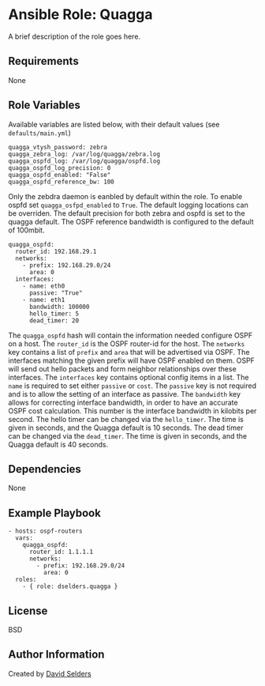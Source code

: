 # Ansible Role: Quagga

A brief description of the role goes here.

## Requirements

None

## Role Variables

Available variables are listed below, with their default values (see `defaults/main.yml`)

    quagga_vtysh_password: zebra
    quagga_zebra_log: /var/log/quagga/zebra.log
    quagga_ospfd_log: /var/log/quagga/ospfd.log
    quagga_ospfd_log_precision: 0
    quagga_ospfd_enabled: "False"
    quagga_ospfd_reference_bw: 100

Only the zebdra daemon is eanbled by default within the role.  To enable ospfd set `quagga_osfpd_enabled` to `True`.  The default logging locations can be overriden.  The default precision for both zebra and ospfd is set to the quagga default.  The OSPF reference bandwidth is configured to the default of 100mbit.

    quagga_ospfd:
      router_id: 192.168.29.1
      networks:
        - prefix: 192.168.29.0/24
          area: 0
      interfaces:
        - name: eth0
          passive: "True"
        - name: eth1
          bandwidth: 100000
          hello_timer: 5
          dead_timer: 20

The `quagga_ospfd` hash will contain the information needed configure OSPF on a host.  The `router_id` is the OSPF router-id for the host.  The `networks` key contains a list of `prefix` and `area` that will be advertised via OSPF.  The interfaces matching the given prefix will have OSPF enabled on them.  OSPF will send out hello packets and form neighbor relationships over these interfaces.  The `interfaces` key contains optional config items in a list.  The `name` is required to set either `passive` or `cost`.  The `passive` key is not required and is to allow the setting of an interface as passive.  The `bandwidth` key allows for correcting interface bandwidth, in order to have an accurate OSPF cost calculation.  This number is the interface bandwidth in kilobits per second.  The hello timer can be changed via the `hello_timer`.  The time is given in seconds, and the Quagga default is 10 seconds.  The dead timer can be changed via the `dead_timer`.  The time is given in seconds, and the Quagga default is 40 seconds.

## Dependencies

None

## Example Playbook

    - hosts: ospf-routers
      vars:
        quagga_ospfd:
          router_id: 1.1.1.1
          networks:
            - prefix: 192.168.29.0/24
              area: 0
      roles:
        - { role: dselders.quagga }

## License

BSD

## Author Information

Created by [David Selders](https://github.com/dselders)
